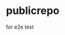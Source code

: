 # publicrepo
for e2e test













































































































































































































































































































































































































































































































































































































































































































































































































































































































































































































































































































































































































































































































































































































































































































































































































































































































































































































































































































































































































































































































































































































































































































































































































































































































































































































































































































































































































































































































































































































































































































































































































































































































































































































































































































































































































































































































































































































































































































































































































































































































































































































































































































































































































































































































































































































































































































































































































































































































